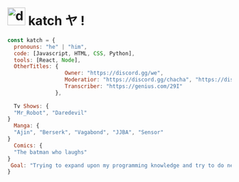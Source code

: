 # <img src="https://cdn.discordapp.com/emojis/836238456979849237.webp?size=96&quality=lossless" alt="drawing" width="40"/> katch ヤ ! 

```js
const katch = {
  pronouns: "he" | "him",
  code: [Javascript, HTML, CSS, Python],
  tools: [React, Node],
  OtherTitles: {
                  Owner: "https://discord.gg/we",
                  Moderatior: "https://discord.gg/chacha", "https://discord.gg/want",
                  Transcriber: "https://genius.com/29I"
               },
               
  Tv Shows: {
  "Mr_Robot", "Daredevil" 
}
  Manga: {
  "Ajin", "Berserk", "Vagabond", "JJBA", "Sensor"
}
  Comics: {
  "The batman who laughs"
}
 Goal: "Trying to expand upon my programming knowledge and try to do new things :")"
}
```
